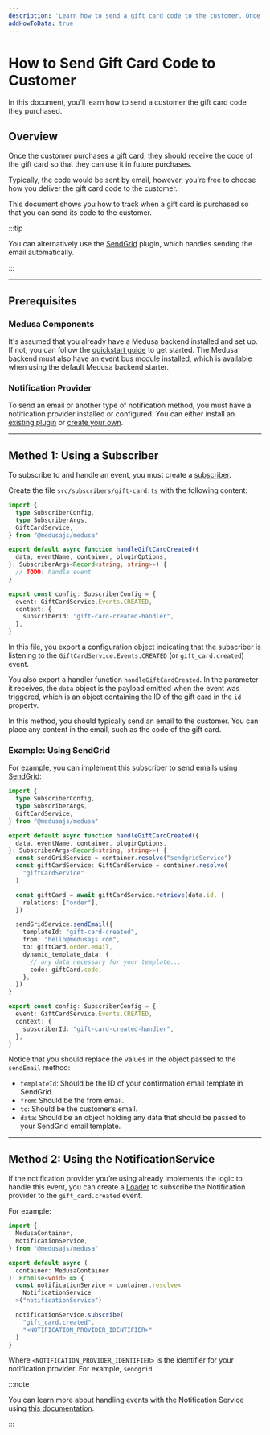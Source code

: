 ```yaml
---
description: 'Learn how to send a gift card code to the customer. Once the customer purchases a gift card, an email can be sent with the code so that they can redeem the gift card.'
addHowToData: true
---
```


# How to Send Gift Card Code to Customer

In this document, you’ll learn how to send a customer the gift card code they purchased.

## Overview

Once the customer purchases a gift card, they should receive the code of the gift card so that they can use it in future purchases.

Typically, the code would be sent by email, however, you’re free to choose how you deliver the gift card code to the customer.

This document shows you how to track when a gift card is purchased so that you can send its code to the customer.

:::tip

You can alternatively use the [SendGrid](../../../plugins/notifications/sendgrid.mdx) plugin, which handles sending the email automatically.

:::

---

## Prerequisites

### Medusa Components

It's assumed that you already have a Medusa backend installed and set up. If not, you can follow the [quickstart guide](../../../development/backend/install.mdx) to get started. The Medusa backend must also have an event bus module installed, which is available when using the default Medusa backend starter.

### Notification Provider

To send an email or another type of notification method, you must have a notification provider installed or configured. You can either install an [existing plugin](../../../plugins/notifications/index.mdx) or [create your own](../../../development/notification/create-notification-provider.md).

---

## Methed 1: Using a Subscriber

To subscribe to and handle an event, you must create a [subscriber](../../../development/events/subscribers.mdx).

Create the file `src/subscribers/gift-card.ts` with the following content:

```ts title=src/subscribers/gift-card.ts
import { 
  type SubscriberConfig, 
  type SubscriberArgs,
  GiftCardService,
} from "@medusajs/medusa"

export default async function handleGiftCardCreated({ 
  data, eventName, container, pluginOptions, 
}: SubscriberArgs<Record<string, string>>) {
  // TODO: handle event
}

export const config: SubscriberConfig = {
  event: GiftCardService.Events.CREATED,
  context: {
    subscriberId: "gift-card-created-handler",
  },
}
```

In this file, you export a configuration object indicating that the subscriber is listening to the `GiftCardService.Events.CREATED` (or `gift_card.created`) event.

You also export a handler function `handleGiftCardCreated`. In the parameter it receives, the `data` object is the payload emitted when the event was triggered, which is an object containing the ID of the gift card in the `id` property.

In this method, you should typically send an email to the customer. You can place any content in the email, such as the code of the gift card.

### Example: Using SendGrid

For example, you can implement this subscriber to send emails using [SendGrid](../../../plugins/notifications/sendgrid.mdx):

```ts title=src/subscribers/gift-card.ts
import { 
  type SubscriberConfig, 
  type SubscriberArgs,
  GiftCardService,
} from "@medusajs/medusa"

export default async function handleGiftCardCreated({ 
  data, eventName, container, pluginOptions, 
}: SubscriberArgs<Record<string, string>>) {
  const sendGridService = container.resolve("sendgridService")
  const giftCardService: GiftCardService = container.resolve(
    "giftCardService"
  )

  const giftCard = await giftCardService.retrieve(data.id, {
    relations: ["order"],
  })

  sendGridService.sendEmail({
    templateId: "gift-card-created",
    from: "hello@medusajs.com",
    to: giftCard.order.email,
    dynamic_template_data: {
      // any data necessary for your template...
      code: giftCard.code,
    },
  })
}

export const config: SubscriberConfig = {
  event: GiftCardService.Events.CREATED,
  context: {
    subscriberId: "gift-card-created-handler",
  },
}
```

Notice that you should replace the values in the object passed to the `sendEmail` method:

- `templateId`: Should be the ID of your confirmation email template in SendGrid.
- `from`: Should be the from email.
- `to`: Should be the customer’s email.
- `data`: Should be an object holding any data that should be passed to your SendGrid email template.

---

## Method 2: Using the NotificationService

If the notification provider you’re using already implements the logic to handle this event, you can create a [Loader](../../../development/loaders/overview.mdx) to subscribe the Notification provider to the `gift_card.created` event.

For example:

```ts title=src/loaders/gift-card-event.ts
import { 
  MedusaContainer, 
  NotificationService,
} from "@medusajs/medusa"

export default async (
  container: MedusaContainer
): Promise<void> => {
  const notificationService = container.resolve<
    NotificationService
  >("notificationService")

  notificationService.subscribe(
    "gift_card.created", 
    "<NOTIFICATION_PROVIDER_IDENTIFIER>"
  )
}
```

Where `<NOTIFICATION_PROVIDER_IDENTIFIER>` is the identifier for your notification provider. For example, `sendgrid`.

:::note

You can learn more about handling events with the Notification Service using [this documentation](../../../development/notification/create-notification-provider.md).

:::

